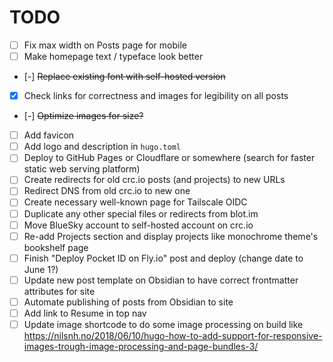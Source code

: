# TODO

- [ ] Fix max width on Posts page for mobile
- [ ] Make homepage text / typeface look better
- [-] ~~Replace existing font with self-hosted version~~
- [x] Check links for correctness and images for legibility on all posts
- [-] ~~Optimize images for size?~~
- [ ] Add favicon
- [ ] Add logo and description in `hugo.toml`
- [ ] Deploy to GitHub Pages or Cloudflare or somewhere (search for faster static web serving platform)
- [ ] Create redirects for old crc.io posts (and projects) to new URLs
- [ ] Redirect DNS from old crc.io to new one
- [ ] Create necessary well-known page for Tailscale OIDC
- [ ] Duplicate any other special files or redirects from blot.im
- [ ] Move BlueSky account to self-hosted account on crc.io
- [ ] Re-add Projects section and display projects like monochrome theme's bookshelf page
- [ ] Finish "Deploy Pocket ID on Fly.io" post and deploy (change date to June 1?)
- [ ] Update new post template on Obsidian to have correct frontmatter attributes for site
- [ ] Automate publishing of posts from Obsidian to site
- [ ] Add link to Resume in top nav
- [ ] Update image shortcode to do some image processing on build like https://nilsnh.no/2018/06/10/hugo-how-to-add-support-for-responsive-images-trough-image-processing-and-page-bundles-3/